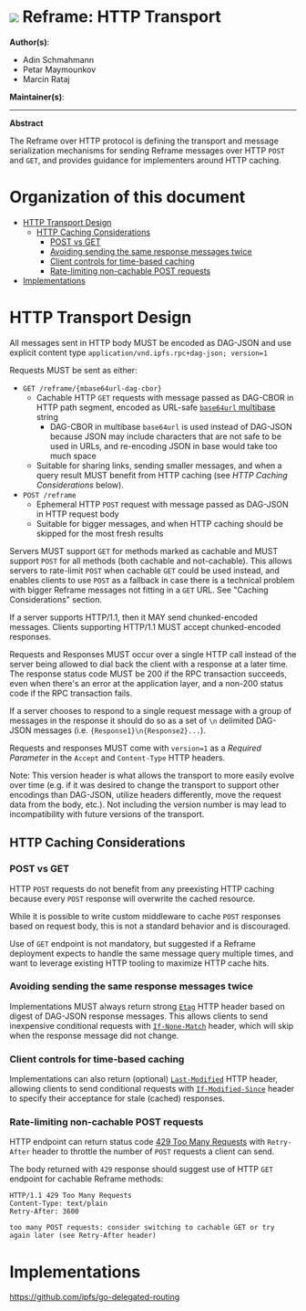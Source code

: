 # ![](https://img.shields.io/badge/status-wip-orange.svg?style=flat-square) Reframe: HTTP Transport

**Author(s)**:
- Adin Schmahmann
- Petar Maymounkov
- Marcin Rataj

**Maintainer(s)**:

* * *

**Abstract**

The Reframe over HTTP protocol is defining the transport and message
serialization mechanisms for sending Reframe messages over HTTP `POST` and
`GET`, and provides guidance for implementers around HTTP caching.

# Organization of this document

- [HTTP Transport Design](#http-transport-design)
  - [HTTP Caching Considerations](#http-caching-considerations)
    - [POST vs GET](#post-vs-get)
    - [Avoiding sending the same response messages twice](#avoiding-sending-the-same-response-messages-twice)
    - [Client controls for time-based caching](#client-controls-for-time-based-caching)
    - [Rate-limiting non-cachable POST requests](#rate-limiting-non-cachable-post-requests)
- [Implementations](#implementations)

# HTTP Transport Design

All messages sent in HTTP body MUST be encoded as DAG-JSON and use explicit content type `application/vnd.ipfs.rpc+dag-json; version=1`

Requests MUST be sent as either:
- `GET /reframe/{mbase64url-dag-cbor}`
  - Cachable HTTP `GET` requests with message passed as DAG-CBOR in HTTP path segment, encoded as URL-safe [`base64url` multibase](https://docs.ipfs.io/concepts/glossary/#base64url) string
    - DAG-CBOR in multibase `base64url` is used instead of DAG-JSON because JSON may include characters that are not safe to be used in URLs, and re-encoding JSON in base would take too much space
  - Suitable for sharing links, sending smaller messages, and when a query result MUST benefit from HTTP caching (see _HTTP Caching Considerations_ below).
- `POST /reframe`
  - Ephemeral HTTP `POST` request with message passed as DAG-JSON in HTTP request body
  - Suitable for bigger messages, and when HTTP caching should be skipped for the most fresh results

Servers MUST support `GET` for methods marked as cachable and MUST support `POST` for all methods (both cachable and not-cachable). This allows servers to rate-limit `POST` when cachable `GET` could be used instead, and enables clients to use `POST` as a fallback in case there is a technical problem with bigger Reframe messages not fitting in a `GET` URL. See "Caching Considerations" section.


If a server supports HTTP/1.1, then it MAY send chunked-encoded messages. Clients supporting HTTP/1.1 MUST accept chunked-encoded responses.

Requests and Responses MUST occur over a single HTTP call instead of the server being allowed to dial back the client with a response at a later time. The response status code MUST be 200 if the RPC transaction succeeds, even when there's an error at the application layer, and a non-200 status code if the RPC transaction fails.

If a server chooses to respond to a single request message with a group of messages in the response it should do so as a set of `\n` delimited DAG-JSON messages (i.e. `{Response1}\n{Response2}...`).

Requests and responses MUST come with `version=1` as a _Required Parameter_  in the `Accept` and `Content-Type` HTTP headers.

Note: This version header is what allows the transport to more easily evolve over time (e.g. if it was desired to change the transport to support other encodings than DAG-JSON, utilize headers differently, move the request data from the body, etc.). Not including the version number is may lead to incompatibility with future versions of the transport.

## HTTP Caching Considerations

### POST vs GET

HTTP `POST` requests do not benefit from any preexisting HTTP caching because
every `POST` response will overwrite the cached resource.

While it is possible to write custom middleware to cache `POST` responses based on
request body, this is not a standard behavior and is discouraged.

Use of `GET` endpoint is not mandatory, but suggested if a Reframe deployment
expects to handle the same message query multiple times, and want to leverage
existing HTTP tooling to maximize HTTP cache hits.

### Avoiding sending the same response messages twice

Implementations MUST always return strong
[`Etag`](https://httpwg.org/specs/rfc7232.html#header.etag) HTTP header based
on digest of DAG-JSON response messages. This allows clients to send
inexpensive conditional requests with
[`If-None-Match`](https://httpwg.org/specs/rfc7232.html#header.if-none-match)
header, which will skip when the response message did not change.

### Client controls for time-based caching

Implementations can also return (optional) 
[`Last-Modified`](https://httpwg.org/specs/rfc7232.html#header.last-modified)
HTTP header, allowing clients to send conditional requests with
[`If-Modified-Since`](https://httpwg.org/specs/rfc7232.html#header.if-modified-since)
header to specify their acceptance for stale (cached) responses.

### Rate-limiting non-cachable POST requests

HTTP endpoint can return status code
[429 Too Many Requests](https://www.rfc-editor.org/rfc/rfc6585#section-4)
with `Retry-After` header to throttle the number of `POST` requests a client can send.

The body returned with `429` response should suggest use of HTTP `GET` endpoint
for cachable Reframe methods:

```
HTTP/1.1 429 Too Many Requests
Content-Type: text/plain
Retry-After: 3600

too many POST requests: consider switching to cachable GET or try again later (see Retry-After header)
```


# Implementations

https://github.com/ipfs/go-delegated-routing

